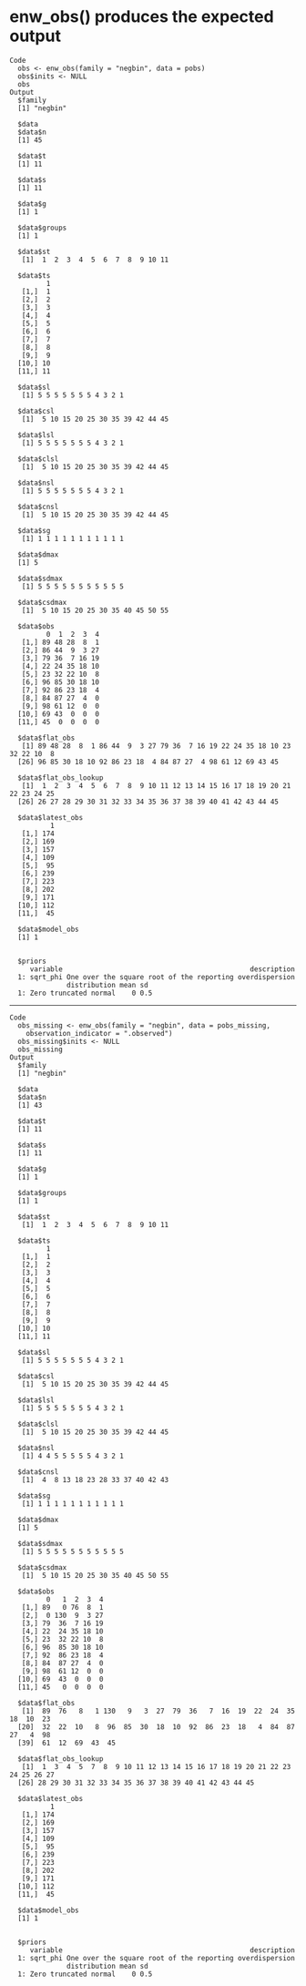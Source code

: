 # enw_obs() produces the expected output

    Code
      obs <- enw_obs(family = "negbin", data = pobs)
      obs$inits <- NULL
      obs
    Output
      $family
      [1] "negbin"
      
      $data
      $data$n
      [1] 45
      
      $data$t
      [1] 11
      
      $data$s
      [1] 11
      
      $data$g
      [1] 1
      
      $data$groups
      [1] 1
      
      $data$st
       [1]  1  2  3  4  5  6  7  8  9 10 11
      
      $data$ts
             1
       [1,]  1
       [2,]  2
       [3,]  3
       [4,]  4
       [5,]  5
       [6,]  6
       [7,]  7
       [8,]  8
       [9,]  9
      [10,] 10
      [11,] 11
      
      $data$sl
       [1] 5 5 5 5 5 5 5 4 3 2 1
      
      $data$csl
       [1]  5 10 15 20 25 30 35 39 42 44 45
      
      $data$lsl
       [1] 5 5 5 5 5 5 5 4 3 2 1
      
      $data$clsl
       [1]  5 10 15 20 25 30 35 39 42 44 45
      
      $data$nsl
       [1] 5 5 5 5 5 5 5 4 3 2 1
      
      $data$cnsl
       [1]  5 10 15 20 25 30 35 39 42 44 45
      
      $data$sg
       [1] 1 1 1 1 1 1 1 1 1 1 1
      
      $data$dmax
      [1] 5
      
      $data$sdmax
       [1] 5 5 5 5 5 5 5 5 5 5 5
      
      $data$csdmax
       [1]  5 10 15 20 25 30 35 40 45 50 55
      
      $data$obs
             0  1  2  3  4
       [1,] 89 48 28  8  1
       [2,] 86 44  9  3 27
       [3,] 79 36  7 16 19
       [4,] 22 24 35 18 10
       [5,] 23 32 22 10  8
       [6,] 96 85 30 18 10
       [7,] 92 86 23 18  4
       [8,] 84 87 27  4  0
       [9,] 98 61 12  0  0
      [10,] 69 43  0  0  0
      [11,] 45  0  0  0  0
      
      $data$flat_obs
       [1] 89 48 28  8  1 86 44  9  3 27 79 36  7 16 19 22 24 35 18 10 23 32 22 10  8
      [26] 96 85 30 18 10 92 86 23 18  4 84 87 27  4 98 61 12 69 43 45
      
      $data$flat_obs_lookup
       [1]  1  2  3  4  5  6  7  8  9 10 11 12 13 14 15 16 17 18 19 20 21 22 23 24 25
      [26] 26 27 28 29 30 31 32 33 34 35 36 37 38 39 40 41 42 43 44 45
      
      $data$latest_obs
              1
       [1,] 174
       [2,] 169
       [3,] 157
       [4,] 109
       [5,]  95
       [6,] 239
       [7,] 223
       [8,] 202
       [9,] 171
      [10,] 112
      [11,]  45
      
      $data$model_obs
      [1] 1
      
      
      $priors
         variable                                              description
      1: sqrt_phi One over the square root of the reporting overdispersion
                  distribution mean sd
      1: Zero truncated normal    0 0.5
      

---

    Code
      obs_missing <- enw_obs(family = "negbin", data = pobs_missing,
        observation_indicator = ".observed")
      obs_missing$inits <- NULL
      obs_missing
    Output
      $family
      [1] "negbin"
      
      $data
      $data$n
      [1] 43
      
      $data$t
      [1] 11
      
      $data$s
      [1] 11
      
      $data$g
      [1] 1
      
      $data$groups
      [1] 1
      
      $data$st
       [1]  1  2  3  4  5  6  7  8  9 10 11
      
      $data$ts
             1
       [1,]  1
       [2,]  2
       [3,]  3
       [4,]  4
       [5,]  5
       [6,]  6
       [7,]  7
       [8,]  8
       [9,]  9
      [10,] 10
      [11,] 11
      
      $data$sl
       [1] 5 5 5 5 5 5 5 4 3 2 1
      
      $data$csl
       [1]  5 10 15 20 25 30 35 39 42 44 45
      
      $data$lsl
       [1] 5 5 5 5 5 5 5 4 3 2 1
      
      $data$clsl
       [1]  5 10 15 20 25 30 35 39 42 44 45
      
      $data$nsl
       [1] 4 4 5 5 5 5 5 4 3 2 1
      
      $data$cnsl
       [1]  4  8 13 18 23 28 33 37 40 42 43
      
      $data$sg
       [1] 1 1 1 1 1 1 1 1 1 1 1
      
      $data$dmax
      [1] 5
      
      $data$sdmax
       [1] 5 5 5 5 5 5 5 5 5 5 5
      
      $data$csdmax
       [1]  5 10 15 20 25 30 35 40 45 50 55
      
      $data$obs
             0   1  2  3  4
       [1,] 89   0 76  8  1
       [2,]  0 130  9  3 27
       [3,] 79  36  7 16 19
       [4,] 22  24 35 18 10
       [5,] 23  32 22 10  8
       [6,] 96  85 30 18 10
       [7,] 92  86 23 18  4
       [8,] 84  87 27  4  0
       [9,] 98  61 12  0  0
      [10,] 69  43  0  0  0
      [11,] 45   0  0  0  0
      
      $data$flat_obs
       [1]  89  76   8   1 130   9   3  27  79  36   7  16  19  22  24  35  18  10  23
      [20]  32  22  10   8  96  85  30  18  10  92  86  23  18   4  84  87  27   4  98
      [39]  61  12  69  43  45
      
      $data$flat_obs_lookup
       [1]  1  3  4  5  7  8  9 10 11 12 13 14 15 16 17 18 19 20 21 22 23 24 25 26 27
      [26] 28 29 30 31 32 33 34 35 36 37 38 39 40 41 42 43 44 45
      
      $data$latest_obs
              1
       [1,] 174
       [2,] 169
       [3,] 157
       [4,] 109
       [5,]  95
       [6,] 239
       [7,] 223
       [8,] 202
       [9,] 171
      [10,] 112
      [11,]  45
      
      $data$model_obs
      [1] 1
      
      
      $priors
         variable                                              description
      1: sqrt_phi One over the square root of the reporting overdispersion
                  distribution mean sd
      1: Zero truncated normal    0 0.5
      

